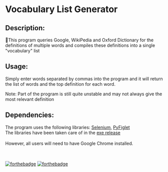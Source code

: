 # Vocabulary List Generator

## Description:
📝This program queries Google, WikiPedia and Oxford Dictionary for the definitions of multiple words and compiles these definitions into a single "vocabulary" list

## Usage:
Simply enter words separated by commas into the program and it will return the list of words and the top definition for each word.

Note: Part of the program is still quite unstable and may not always give the most relevant definition

## Dependencies:
The program uses the following libraries:
<a href="https://github.com/SeleniumHQ/selenium">Selenium</a>, <a href="https://github.com/pwaller/pyfiglet">PyFiglet</a>
<br>
The libraries have been taken care of in the <a href="https://github.com/museHD/Vocab-List-Gen/releases">exe release</a>
<br><br>
However, all users will need to have Google Chrome installed.
<br>
<br>
<br>

[![forthebadge](https://forthebadge.com/images/badges/made-with-python.svg)](https://forthebadge.com)
[![forthebadge](https://forthebadge.com/images/badges/built-with-love.svg)](https://forthebadge.com)
